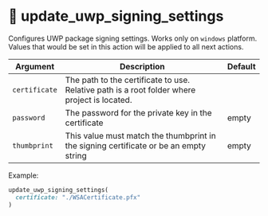 # 🔑 update_uwp_signing_settings

Configures UWP package signing settings. Works only on `windows` platform. Values that would be set in this action will be applied to all next actions.

| Argument      | Description                                                                                  | Default |
|---------------|----------------------------------------------------------------------------------------------|---------|
| `certificate` | The path to the certificate to use. Relative path is a root folder where project is located. |         |
| `password`    | The password for the private key in the certificate                                          | empty   |
| `thumbprint`  | This value must match the thumbprint in the signing certificate or be an empty string        | empty   |

Example:

```ruby
update_uwp_signing_settings(
  certificate: "./WSACertificate.pfx"
)
```
